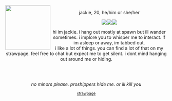 <img src="https://files.catbox.moe/xrovfd.png" align="left" width="140px"/>
<p align="center">jackie, 20, he/him or she/her</p>
<p align="center"><img src="https://foolsparadise.neocities.org/graphics/Illustration5.png"/><img src="https://foolsparadise.neocities.org/graphics/i%20hate%20msuic.png"/><img src="https://foolsparadise.neocities.org/graphics/w0z420.png"/></p>
<p align="center">hi im jackie. i hang out mostly at spawn but ill wander sometimes. i implore you to whisper me to interact. if im asleep or away, im tabbed out.<br>i like a lot of things. you can find a lot of that on my strawpage. feel free to chat but expect me to get silent. i dont mind hanging out around me or hiding.</p><br><br>
<p align="center"><i>no minors please. proshippers hide me. or ill kill you</i></p>
<p align="center"><sub><a href="https://psunspot.straw.page">strawpage</a></sub></p>


